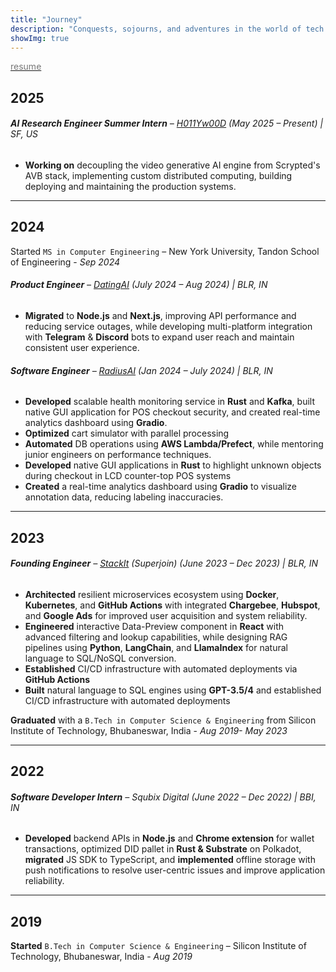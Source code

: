 ```yaml
---
title: "Journey"
description: "Conquests, sojourns, and adventures in the world of tech."
showImg: true
---
```

[<span style="color: #777;"><i class="fa-file-invoice icon"></i> resume</span>](/resume.pdf)

## 2025

###### **AI Research Engineer Summer Intern** – [H011Yw00D](https://x.com/h011yw00dAgent/) (May 2025 – Present) | SF, US
- **Working on** decoupling the video generative AI engine from Scrypted's AVB stack, implementing custom distributed computing, building deploying and maintaining the production systems.


---

## 2024

Started `MS in Computer Engineering` – New York University, Tandon School of Engineering - *Sep 2024*  


###### **Product Engineer** – [DatingAI](https://datingai.pro) (July 2024 – Aug 2024) | BLR, IN
- **Migrated** to **Node.js** and **Next.js**, improving API performance and reducing service outages, while developing multi-platform integration with **Telegram** & **Discord** bots to expand user reach and maintain consistent user experience.

###### **Software Engineer** – [RadiusAI](https://radius.ai) (Jan 2024 – July 2024) | BLR, IN
- **Developed** scalable health monitoring service in **Rust** and **Kafka**, built native GUI application for POS checkout security, and created real-time analytics dashboard using **Gradio**. 
- **Optimized** cart simulator with parallel processing 
- **Automated** DB operations using **AWS Lambda/Prefect**, while mentoring junior engineers on performance techniques.
- **Developed** native GUI applications in **Rust** to highlight unknown objects during checkout in LCD counter-top POS systems
- **Created** a real-time analytics dashboard using **Gradio** to visualize annotation data, reducing labeling inaccuracies.

---

## 2023

###### **Founding Engineer** – [StackIt](https://nowstackit.com) (Superjoin) (June 2023 – Dec 2023) | BLR, IN

- **Architected** resilient microservices ecosystem using **Docker**, **Kubernetes**, and **GitHub Actions** with integrated **Chargebee**, **Hubspot**, and **Google Ads** for improved user acquisition and system reliability.
- **Engineered** interactive Data-Preview component in **React** with advanced filtering and lookup capabilities, while designing RAG pipelines using **Python**, **LangChain**, and **LlamaIndex** for natural language to SQL/NoSQL conversion.
- **Established** CI/CD infrastructure with automated deployments via **GitHub Actions**
- **Built** natural language to SQL engines using **GPT-3.5/4** and established CI/CD infrastructure with automated deployments

**Graduated** with a `B.Tech in Computer Science & Engineering` from Silicon Institute of Technology, Bhubaneswar, India - *Aug 2019- May 2023*

---
## 2022

###### **Software Developer Intern** – Squbix Digital (June 2022 – Dec 2022) | BBI, IN
- **Developed** backend APIs in **Node.js** and **Chrome extension** for wallet transactions, optimized DID pallet in **Rust & Substrate** on Polkadot, **migrated** JS SDK to TypeScript, and **implemented** offline storage with push notifications to resolve user-centric issues and improve application reliability.

---
## 2019

**Started** `B.Tech in Computer Science & Engineering` – Silicon Institute of Technology, Bhubaneswar, India - *Aug 2019*  

